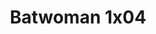 ---
layout: episodios
title: "Batwoman 1x04"
url_serie_padre: 'batwoman-temporada-1'
category: 'series'
capitulo: 'yes'
anio: '2019'
prev: 'capitulo-3'
proximo: 'capitulo-5'
sandbox: allow-same-origin allow-forms
idioma: 'Subtitulado'
calidad: 'Full HD'
reproductores: ["https://hls4.openloadpremium.com/player.php?id=dFVTd3dyMXN5dVJENEh0cUNJN0JuQ0J1T2pwOVFrMWNhQUxhSkhIOGhBb0dob1dtS0VwcHZYQkJqdUJWSUtValNPdGNCTjRMZW9BTTIxSlUrZUhSanc9PQ&sub=https://sub.cuevana2.io/vtt-sub/sub7/Batwoman.S01E04.vtt","https://tutumeme.net/embed/player.php?u=bXQ3ajJOaW1wcFRGcEs2VW5XRGExTlRPMytmUnc3bHVwcWhoenVIUjI5SHF5TlNwc0taaG1jN2gwZHZSNTlIRHVhV2tZWitkNUtDVDNOL1ZvYW1rYjJObG5xR2U","https://api.cuevana3.io/olpremium/gd.php?file=ek5lbm9xYWNrS0xNejZabVlkSFIyTkxQb3BPWDB0UFkwY3lvbjJIRjBPQ1QwNStUck1mVG9kVExvM0djeHA3VnFybXRscUdvMWRXNHRZbU1lYXVUeDg2cGpKVmp4cXpBejYxcGxhMnNyc25TclhpV1pNN014NmZYZHBaams5RFZ6N1dVaEhxcjJjUzh4NkNVaUpPb3hwZlRqSldMMHRuTWw2eXRsSjZvdHRlcHFhZUVuN3pMd2RIYXE1YWR6clBZckwyTWhtYThzTlc2MDU1K1k3Q3IyTkhHYklLRWlNbmYxOG1ZYjZ6SDFBPT0","https://player.openplay.vip/player.php?id=Nzkz&sub=https://sub.cuevana2.io/vtt-sub/sub7/Batwoman.S01E04.vtt","https://api.cuevana3.io/stream/index.php?file=ek5lbm9xYWNrS0xYMTZLa2xNbkdvY3ZTb3BtZng4TGp6ZFpobGFMUGtOVEx6SitYWU5YTTdORE1vWmRnbEpham5KTmtZSlRTMGViVTBxZGdsdEhPb3RqWGEybGtsSk9qbU1LR2gzV3l3THVvd29aaVpNR21vNWlSb0tKbm9kSGkxOWVTcHF6U3hyRFh5S1dibUE9PQ","https://api.cuevana3.io/rr/gd.php?h=ek5lbm9xYWNrS0xJMVp5b21KREk0dFBLbjVkaHhkRGdrOG1jbnBpUnhhS1ZtNG1aZUptaTdKU3JvS0NZejlLZ3c2K3BmbXl2eE9hWnpxS2tkNlMydjdXU3FadVkyUT09","https://api.cuevana3.io/stream/index.php?file=ek5lbm9xYWNrS0xJMVp5b21KREk0dFBLbjVkaHhkRGdrOG1jbnBpUnhhS1ZtNG1aZUptaTdKU3JvS0NZejlLZ3c2K3BmbXl2eE9hWnpxS2tkNlMydjdXU3FadVkyYURhMDlLYW5walN5ZUxZMHFadnJNZlU","https://player.cuevana2.io/irgotoolp.php?url=eTllbW9hZHpYNURLejlaalg2T3BsYy9PMHNTV29hYWVuY3JYMEpHVm9LRm9uWlRYbTVKL3EzV3dmYktRMEphbmFRPT0&sub=https://sub.cuevana2.io/vtt-sub/sub7/Batwoman.S01E04.vtt"]
reproductor: fembed
clasificacion: '+10'
tags:
- Ciencia-Ficcion
---